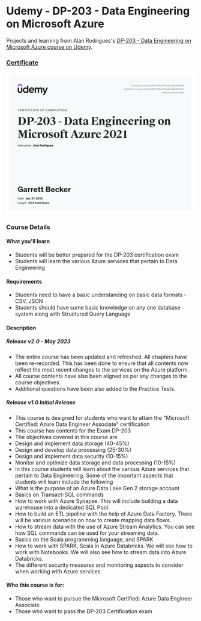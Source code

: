 # Udemy - DP-203 - Data Engineering on Microsoft Azure

Projects and learning from Alan Rodrigues's [DP-203 - Data Engineering on Microsoft Azure course on Udemy](https://www.udemy.com/course/data-engineering-on-microsoft-azure/).

### [Certificate](https://www.udemy.com/certificate/UC-b3bc2347-996a-4793-a8eb-93da419b4b71/)

!["Certificate"](./Certificate.jpg)

### Course Details

#### What you'll learn
- Students will be better prepared for the DP-203 certification exam
- Students will learn the various Azure services that pertain to Data Engineering

#### Requirements
- Students need to have a basic understanding on basic data formats - CSV, JSON
- Students should have some basic knowledge on any one database system along with Structured Query Language

#### Description

##### Release v2.0 - May 2023
- The entire course has been updated and refreshed. All chapters have been re-recorded. This has been done to ensure that all contents now reflect the most recent changes to the services on the Azure platform.
- All course contents have also been aligned as per any changes to the course objectives.
- Additional questions have been also added to the Practice Tests.

##### Release v1.0 Initial Release
- This course is designed for students who want to attain the "Microsoft Certified: Azure Data Engineer Associate" certification
- This course has contents for the Exam DP-203
- The objectives covered in this course are
- Design and implement data storage (40-45%)
- Design and develop data processing (25-30%)
- Design and implement data security (10-15%)
- Monitor and optimize data storage and data processing (10-15%)
- In this course students will learn about the various Azure services that pertain to Data Engineering. Some of the important aspects that students will learn include the following
- What is the purpose of an Azure Data Lake Gen 2 storage account
- Basics on Transact-SQL commands
- How to work with Azure Synapse. This will include building a data warehouse into a dedicated SQL Pool.
- How to build an ETL pipeline with the help of Azure Data Factory. There will be various scenarios on how to create mapping data flows.
- How to stream data with the use of Azure Stream Analytics. You can see how SQL commands can be used for your streaming data.
- Basics on the Scala programming language, and SPARK
- How to work with SPARK, Scala in Azure Databricks. We will see how to work with Notebooks. We will also see how to stream data into Azure Databricks.
- The different security measures and monitoring aspects to consider when working with Azure services

#### Who this course is for:
- Those who want to pursue the Microsoft Certified: Azure Data Engineer Associate
- Those who want to pass the DP-203 Certification exam
